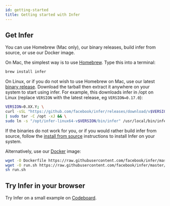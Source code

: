 ```yaml
---
id: getting-started
title: Getting started with Infer
---
```


## Get Infer

You can use Homebrew (Mac only), our binary releases, build infer from source,
or use our Docker image.

On Mac, the simplest way is to use [Homebrew](http://brew.sh/). Type this into a
terminal:

```sh
brew install infer
```

On Linux, or if you do not wish to use Homebrew on Mac, use our latest
[binary release](https://github.com/facebook/infer/releases/latest). Download
the tarball then extract it anywhere on your system to start using infer. For
example, this downloads infer in /opt on Linux (replace `VERSION` with the
latest release, eg `VERSION=0.17.0`):

```bash
VERSION=0.XX.Y; \
curl -sSL "https://github.com/facebook/infer/releases/download/v$VERSION/infer-linux64-v$VERSION.tar.xz" \
| sudo tar -C /opt -xJ && \
sudo ln -s "/opt/infer-linux64-v$VERSION/bin/infer" /usr/local/bin/infer
```

If the binaries do not work for you, or if you would rather build infer from
source, follow the
[install from source](https://github.com/facebook/infer/blob/master/INSTALL.md#install-infer-from-source)
instructions to install Infer on your system.

Alternatively, use our [Docker](https://docs.docker.com/engine/installation/)
image:

```bash
wget -O Dockerfile https://raw.githubusercontent.com/facebook/infer/master/docker/0.14.0/Dockerfile
wget -O run.sh https://raw.githubusercontent.com/facebook/infer/master/docker/0.14.0/run.sh
sh run.sh
```

## Try Infer in your browser

Try Infer on a small example on
[Codeboard](https://codeboard.io/projects/11587?view=2.1-21.0-22.0).
